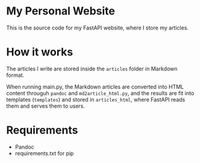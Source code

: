 # My Personal Website

This is the source code for my FastAPI website, where I store my articles.

# How it works

The articles I write are stored inside the `articles` folder in Markdown format.

When running main.py, the Markdown articles are converted into HTML content througuh `pandoc` and `md2article_html.py`, and the results are fit into templates (`templates`) and stored in `articles_html`, where FastAPI reads them and serves them to users.

# Requirements

- Pandoc
- requirements.txt for pip
